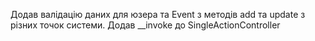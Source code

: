 Додав валідацію даних для юзера та Event з методів add та update з різних точок системи. Додав __invoke до SingleActionController
